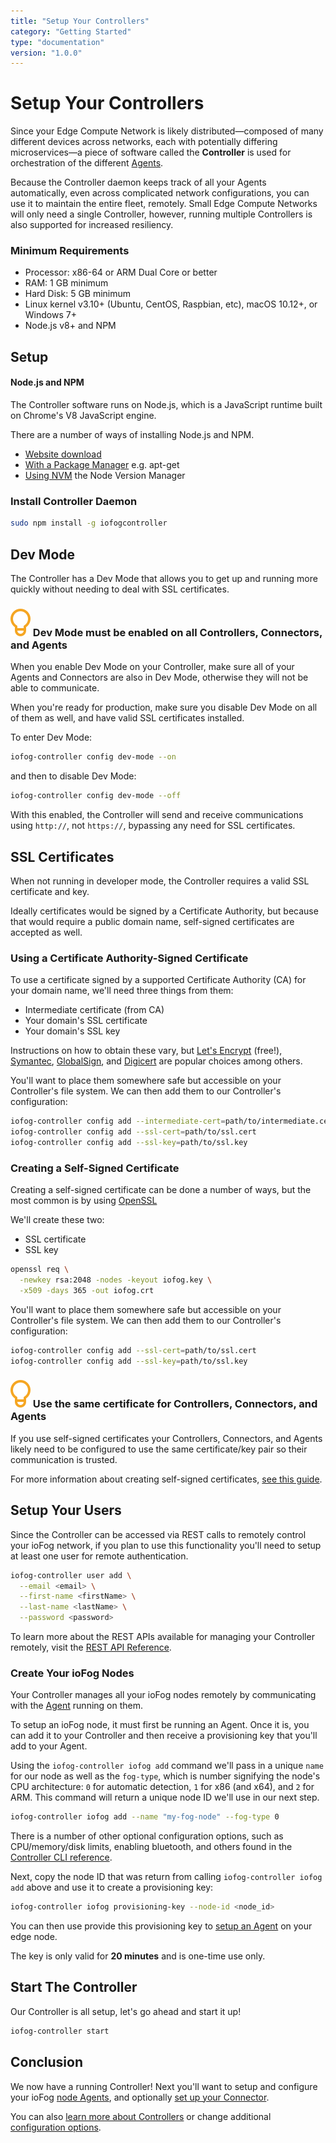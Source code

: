 ```yaml
---
title: "Setup Your Controllers"
category: "Getting Started"
type: "documentation"
version: "1.0.0"
---
```


# Setup Your Controllers
Since your Edge Compute Network is likely distributed—composed of many different devices across networks, each with potentially differing microservices—a piece of software called the **Controller** is used for orchestration of the different [Agents](agents-overview).

Because the Controller daemon keeps track of all your Agents automatically, even across complicated network configurations, you can use it to maintain the entire fleet, remotely. Small Edge Compute Networks will only need a single Controller, however, running multiple Controllers is also supported for increased resiliency.

### Minimum Requirements
  - Processor: x86-64 or ARM Dual Core or better
  - RAM: 1 GB minimum
  - Hard Disk: 5 GB minimum
  - Linux kernel v3.10+ (Ubuntu, CentOS, Raspbian, etc), macOS 10.12+, or Windows 7+
  - Node.js v8+ and NPM

## Setup
#### Node.js and NPM
The Controller software runs on Node.js, which is a JavaScript runtime built on Chrome's V8 JavaScript engine.

There are a number of ways of installing Node.js and NPM.

  - [Website download](https://nodejs.org/en/download/)
  - [With a Package Manager](https://nodejs.org/en/download/package-manager/) e.g. apt-get
  - [Using NVM](https://github.com/creationix/nvm#install-script) the Node Version Manager

### Install Controller Daemon
```sh
sudo npm install -g iofogcontroller
```

## Dev Mode
The Controller has a Dev Mode that allows you to get up and running more quickly without needing to deal with SSL certificates.

<aside class="notifications tip">
  <h3><img src="/images/icos/ico-tip.svg" alt=""> Dev Mode must be enabled on all Controllers, Connectors, and Agents</h3>
  <p>When you enable Dev Mode on your Controller, make sure all of your Agents and Connectors are also in Dev Mode, otherwise they will not be able to communicate.</p>
  <p>When you're ready for production, make sure you disable Dev Mode on all of them as well, and have valid SSL certificates installed.</p>
</aside>

To enter Dev Mode:

```sh
iofog-controller config dev-mode --on
```

and then to disable Dev Mode:

```sh
iofog-controller config dev-mode --off
```

With this enabled, the Controller will send and receive communications using `http://`, not `https://`, bypassing any need for SSL certificates.

## SSL Certificates
When not running in developer mode, the Controller requires a valid SSL certificate and key.

Ideally certificates would be signed by a Certificate Authority, but because that would require a public domain name, self-signed certificates are accepted as well.

### Using a Certificate Authority-Signed Certificate
To use a certificate signed by a supported Certificate Authority (CA) for your domain name, we'll need three things from them:

  - Intermediate certificate (from CA)
  - Your domain's SSL certificate
  - Your domain's SSL key

Instructions on how to obtain these vary, but [Let's Encrypt](https://letsencrypt.org/) (free!), [Symantec](https://www.websecurity.symantec.com/), [GlobalSign](https://www.globalsign.com/), and [Digicert](https://www.digicert.com/) are popular choices among others.

You'll want to place them somewhere safe but accessible on your Controller's file system. We can then add them to our Controller's configuration:

```sh
iofog-controller config add --intermediate-cert=path/to/intermediate.cert
iofog-controller config add --ssl-cert=path/to/ssl.cert
iofog-controller config add --ssl-key=path/to/ssl.key
```

### Creating a Self-Signed Certificate
Creating a self-signed certificate can be done a number of ways, but the most common is by using [OpenSSL](https://www.openssl.org/)

We'll create these two:

  - SSL certificate
  - SSL key

```sh
openssl req \
  -newkey rsa:2048 -nodes -keyout iofog.key \
  -x509 -days 365 -out iofog.crt
```

You'll want to place them somewhere safe but accessible on your Controller's file system. We can then add them to our Controller's configuration:

```sh
iofog-controller config add --ssl-cert=path/to/ssl.cert
iofog-controller config add --ssl-key=path/to/ssl.key
```

<aside class="notifications tip">
  <h3><img src="/images/icos/ico-tip.svg" alt=""> Use the same certificate for Controllers, Connectors, and Agents</h3>
  <p>If you use self-signed certificates your Controllers, Connectors, and Agents likely need to be configured to use the same certificate/key pair so their communication is trusted.</p>
</aside>

For more information about creating self-signed certificates, [see this guide](https://www.digitalocean.com/community/tutorials/openssl-essentials-working-with-ssl-certificates-private-keys-and-csrs).

## Setup Your Users
Since the Controller can be accessed via REST calls to remotely control your ioFog network, if you plan to use this functionality you'll need to setup at least one user for remote authentication.

```sh
iofog-controller user add \
  --email <email> \
  --first-name <firstName> \
  --last-name <lastName> \
  --password <password>
```

To learn more about the REST APIs available for managing your Controller remotely, visit the [REST API Reference](rest-api-reference).

### Create Your ioFog Nodes
Your Controller manages all your ioFog nodes remotely by communicating with the [Agent](agents-overview) running on them.

To setup an ioFog node, it must first be running an Agent. Once it is, you can add it to your Controller and then receive a provisioning key that you'll add to your Agent.

Using the `iofog-controller iofog add` command we'll pass in a unique `name` for our node as well as the `fog-type`, which is number signifying the node's CPU architecture: `0` for automatic detection, `1` for x86 (and x64), and `2` for ARM. This command will return a unique node ID we'll use in our next step.

```sh
iofog-controller iofog add --name "my-fog-node" --fog-type 0
```

There is a number of other optional configuration options, such as CPU/memory/disk limits, enabling bluetooth, and others found in the [Controller CLI reference](controllers-cli-usage).

Next, copy the node ID that was return from calling `iofog-controller iofog add` above and use it to create a provisioning key:

```sh
iofog-controller iofog provisioning-key --node-id <node_id>
```

You can then use provide this provisioning key to [setup an Agent](setup-your-agents) on your edge node.

The key is only valid for **20 minutes** and is one-time use only.

## Start The Controller
Our Controller is all setup, let's go ahead and start it up!

```sh
iofog-controller start
```

## Conclusion
We now have a running Controller! Next you'll want to setup and configure your ioFog [node Agents](setup-your-agents), and optionally [set up your Connector](setup-your-connectors).

You can also [learn more about Controllers](controllers-overview) or change additional [configuration options](controllers-cli-usage).
